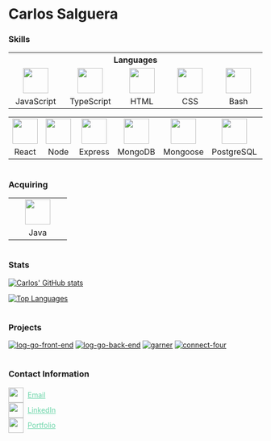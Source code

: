 # Carlos Salguera

### Skills

<table>
  <tr>
    <th colspan="5" style="text-align:center">
      Languages
    </th>
  </tr>
  <tr>
    <td style="text-align:center">
      <img src="https://cdn.jsdelivr.net/gh/devicons/devicon/icons/javascript/javascript-original.svg" width="50px"/>
    </td>
    <td style="text-align:center">
      <img src="https://cdn.jsdelivr.net/gh/devicons/devicon/icons/typescript/typescript-original.svg" width="50px"/>
    </td>
    <td style="text-align:center">
      <img src="https://cdn.jsdelivr.net/gh/devicons/devicon/icons/html5/html5-original.svg" width="50px"/>
    </td>
    <td style="text-align:center">
      <img src="https://cdn.jsdelivr.net/gh/devicons/devicon/icons/css3/css3-original.svg" width="50px"/>
    </td>
    <td style="text-align:center">
      <img src="https://cdn.jsdelivr.net/gh/devicons/devicon/icons/bash/bash-original.svg" width="50px"/>
    </td>
  </tr>
  <tr>
    <td style="text-align:center" width="100px">JavaScript</td>
    <td style="text-align:center" width="100px">TypeScript</td>
    <td style="text-align:center" width="100px">HTML</td>
    <td style="text-align:center" width="100px">CSS</td>
    <td style="text-align:center" width="100px">Bash</td>
  </tr>
</table>

<table>
  <tr>
    <td style="text-align:center">
      <img src="https://cdn.jsdelivr.net/gh/devicons/devicon/icons/react/react-original.svg" width="50px"/>
    </td>
    <td style="text-align:center">
      <img src="https://cdn.jsdelivr.net/gh/devicons/devicon/icons/nodejs/nodejs-original.svg" width="50px"/>
    </td>
    <td style="text-align:center">
      <img src="https://cdn.jsdelivr.net/gh/devicons/devicon/icons/express/express-original.svg" width="50px"/>
    </td>
    <td style="text-align:center">
      <img src="https://cdn.jsdelivr.net/gh/devicons/devicon/icons/mongodb/mongodb-original.svg" width="50px"/>
    </td>
    <td style="text-align:center">
      <img src="https://i.imgur.com/qfArKK8.png" width="50px"/>
    </td>
    <td style="text-align:center">
      <img src="https://cdn.jsdelivr.net/gh/devicons/devicon/icons/postgresql/postgresql-original.svg" width="50px"/>
    </td>
    <td style="text-align:center">
      <img src="https://cdn.jsdelivr.net/gh/devicons/devicon/icons/sequelize/sequelize-original.svg" width="50px"/>
    </td>
  </tr>
  <tr>
    <td style="text-align:center" width="100px">React</td>
    <td style="text-align:center" width="100px">Node</td>
    <td style="text-align:center" width="100px">Express</td>
    <td style="text-align:center" width="100px">MongoDB</td>
    <td style="text-align:center" width="100px">Mongoose</td>
    <td style="text-align:center" width="100px">PostgreSQL</td>
    <td style="text-align:center" width="100px">Sequelize</td>
  </tr>
</table>

#

### Acquiring

<table>
  <tr>
    <td style="text-align:center">
      <img src="https://cdn.jsdelivr.net/gh/devicons/devicon/icons/java/java-original.svg" width="50px"/>
    </td>
  </tr>
  <tr>
    <td style="text-align:center" width="100px">Java</td>
  </tr>
</table>

#

### Stats

[![Carlos' GitHub stats](https://github-readme-stats.vercel.app/api?username=csalguera&hide=stars,issues&count_private=true&show_icons=true&theme=synthwave)](https://github.com/csalguera/github-readme-stats)

[![Top Languages](https://github-readme-stats.vercel.app/api/top-langs/?username=csalguera&langs_count=10&layout=compact&count_private=true&theme=synthwave)](https://github.com/csalguera/github-readme-stats)

#

### Projects

[![log-go-front-end](https://github-readme-stats.vercel.app/api/pin/?username=csalguera&repo=log-go-front-end&theme=synthwave)](https://github.com/csalguera/log-go-front-end) [![log-go-back-end](https://github-readme-stats.vercel.app/api/pin/?username=csalguera&repo=log-go-back-end&theme=synthwave)](https://github.com/csalguera/log-go-back-end) [![garner](https://github-readme-stats.vercel.app/api/pin/?username=csalguera&repo=garner&theme=synthwave)](https://github.com/csalguera/garner) [![connect-four](https://github-readme-stats.vercel.app/api/pin/?username=csalguera&repo=connect-four&theme=synthwave)](https://github.com/csalguera/connect-four)

#

### Contact Information

<div style="display: flex; align-items: center;">
  <img src="https://i.imgur.com/66I52fG.png" width="30px"/>
  <a href="mailto:carlos.e.salguera@gmail.com" style="margin-left: 8px; color: #6ad5a8;">Email</a>
</div>

<div style="display: flex; align-items: center;">
  <img src="https://i.imgur.com/59N1LTh.png" width="30px"/>
  <a href="https://www.linkedin.com/in/carlos-salguera/" style="margin-left: 8px; color: #6ad5a8;">LinkedIn</a>
</div>

<div style="display: flex; align-items: center;">
  <img src="https://i.imgur.com/OgNiXXo.png" width="30px"/>
  <a href="https://csalguera-portfolio.netlify.app/" style="margin-left: 8px; color: #6ad5a8;">Portfolio</a>
</div>